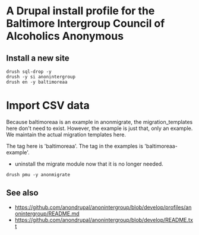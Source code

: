 # A Drupal install profile for the Baltimore Intergroup Council of Alcoholics Anonymous

## Install a new site

```
drush sql-drop -y
drush -y si anonintergroup
drush en -y baltimoreaa
```

# Import CSV data

Because baltimoreaa is an example in anonmigrate, the migration_templates
here don't need to exist. However, the example is just that, only an
example. We maintain the actual migration templates here.

The tag here is 'baltimoreaa'. The tag in the examples is 'baltimoreaa-example'.

* uninstall the migrate module now that it is no longer needed.
```
drush pmu -y anonmigrate
```

## See also

* https://github.com/anondrupal/anonintergroup/blob/develop/profiles/anonintergroup/README.md 
* https://github.com/anondrupal/anonintergroup/blob/develop/README.txt
